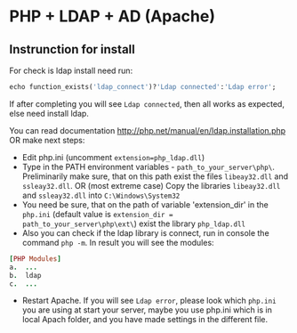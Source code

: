 # PHP + LDAP + AD (Apache)

## Instrunction for install

For check is ldap install need run:

```ruby
echo function_exists('ldap_connect')?'Ldap connected':'Ldap error';
```

If after completing you will see `Ldap connected`, then all works as expected, else need install ldap.

You can read documentation <http://php.net/manual/en/ldap.installation.php> OR make next steps:
- Edit  php.ini (uncomment `extension=php_ldap.dll`)
- Type in the PATH environment variables - `path_to_your_server\php\`. Preliminarily make sure, that on this path exist the files `libeay32.dll` and `ssleay32.dll`. OR (most extreme case) Copy the libraries `libeay32.dll` and `ssleay32.dll` into `C:\Windows\System32`
- You need be sure, that on the path of variable 'extension_dir' in the `php.ini` (default value is `extension_dir = path_to_your_server\php\ext\`) exist  the library `php_ldap.dll`
- Also you can check if the ldap library is connect, run in console the command `php -m`. In result you will see the modules:
```ruby
[PHP Modules]
a. 	...
b. 	ldap
c. 	...
```
- Restart Apache. If you will see `Ldap error`, please look which `php.ini` you are using at start your server, maybe you use php.ini which is in local Apach folder, and you have made settings in the different file.
